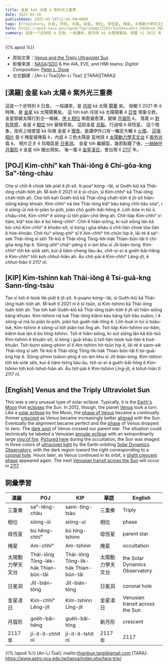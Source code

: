 ```yaml
---
title: 金星 kah 太陽 ê 紫外光三重奏
date: 2025-03-16
publishdate: 2025-03-16T11:45:00+0800
tags: [free2share, 日食, 月球, 太陽, 金星, 相位, 母恆星, 掩星, 太陽動力學天文台, 金星凌日, 日冕洞, 相位]
hero: https://apod.nasa.gov/apod/fap/image/2203/SunVenusUv3_SdoDove_960_annotated.jpg
summary: 這是一个足特別 ê 日食。一般講來，是月球 kā 太陽閘著矣。毋閣 tī 2021 年 ê 時陣，是金星 kā 太陽閘著矣。
---
```


{{% apod %}}

- 原始文章：[Venus and the Triply Ultraviolet Sun](https://apod.nasa.gov/apod/ap250316.html)
- 影像來源：[NASA](https://www.nasa.gov/)/[SDO](https://sdo.gsfc.nasa.gov/) & the AIA, EVE, and HMI teams; _Digital Composition:_ [Peter L. Dove](http://www.flickr.com/photos/pldove/)
- 台文翻譯：[An-Li Tsai][An-Li Tsai] ([TARA][TARA])

## [漢羅] 金星 kah 太陽 ê 紫外光三重奏
這是一个足特別 ê 日食。
一般講來，是 [月球][Earth's Moon] kā 太陽 [閘著][eclipses] 矣。
毋閣 tī 2021 年 ê 時陣，是 [金星][Venus] kā 太陽閘著矣。
這 to̍h kah 月球 kā 太陽閘著 ê [日食][solar eclipse] 現象仝款。
金星那綴太陽行到仝一條線，[伊 ê 相位][phase of Venus] 嘛愈變愈薄，變做 [月眉形][crescent t] ê。
落尾 in [對有齊齊][aligned]，金星 ê [相位][phase] to̍h 變做零矣。
這粒金星 [烏點][dark spot]，行過咱 ê 母恆星。
這个現象，技術上咱會當 kā 叫做 金星 ê [環食][annular eclipse]，是講伊外口有一輾足大輾 ê [火環][ring of fire]。
[這張相片][Pictured here] 是 tī 掩星彼陣翕 ê，內底 ê 三色太陽是 踅地球 ê [太陽動力學天文台][Solar Dynamics Observatory] tī [紫外光][ultraviolet light] 翕 ê。
相片正爿 ê 烏暗區是 [日冕洞][coronal hole]。
金星 to̍h 繼續踅，幾若點鐘了後，[一絲絲仔月眉形][slight crescent phase] ê 金星 to̍h 閣出現矣。
後一擺 ê [金星凌日][Venusian transit across the Sun]，會出現 tī [2117][2117] 年。

## [POJ] Kim-chhiⁿ kah Thài-iông ê Chí-gōa-kng Saⁿ-têng-chàu
Che sī chi̍t-ê chiok te̍k-pia̍t ê ji̍t-si̍t.
It-poaⁿ kóng--lâi, sī Goe̍h-kiû kā Thài-iông cha̍h-tio̍h ah.
M̄-koh tī 2021 nî ê sî-chūn, sī Kim-chhiⁿ kā Thài-iông cha̍h-tio̍h ah.
Che to̍h kah Goe̍h-kiû kā Thài-iông cha̍h-tio̍h ê ji̍t-si̍t hiān-siōng kāng-khoán.
Kim-chhiⁿ ná tòe Thài-iông kiâⁿ kàu kâng chi̍t-tiâu sòaⁿ, i ê siòng-ūi mā lú-piàn lú-po̍h, piàn chò goe̍h-bâi-hêng ê.
Lo̍h-bóe in tùi ū chiâu-chê, Kim-chhiⁿ ê siòng-ūi to̍h piàn-chò lêng ah.
Chit-lia̍p Kim-chhiⁿ o͘-tiám, kiâⁿ kòe lán ê bú hêng-chhiⁿ.
Chit-ê hiān-siōng, ki-su̍t siōng lán kā kiò-chò Kim-chhiⁿ ê khoân-si̍t, sī kóng i gōa-kháu ū chi̍t-lián chiok tōa-lián ê hóe-khoân.
Chit-tiuⁿ siòng-phìⁿ sī tī Am-chhiⁿ hit-chūn hip ê, lāi-té ê saⁿ-sek Thài-iông sī se̍h Tē-kiû ê Thài-iông Tōng-le̍k-ha̍k Thian-bûn-tâi tī chí-gōa-kng hip ê.
Siòng-phìⁿ chiàⁿ-pêng ê o͘-àm khu sī Ji̍t-bián-tong.
Kim-chhiⁿ to̍h kè-sio̍k se̍h, kúi-ā tiám-cheng liáu-āu, chi̍t-si-si-á goe̍h-bâi-hêng ê Kim-chhiⁿ to̍h koh chhut-hiān ah.
Āu chi̍t-pái ê Kim-chhiⁿ Lêng-ji̍t, ē chhut-hiān tī 2117 nî.


## [KIP] Kim-tshinn kah Thài-iông ê Tsí-guā-kng Sann-tîng-tsàu
Tse sī tsi̍t-ê tsiok ti̍k-pia̍t ê ji̍t-si̍t.
It-puann kóng--lâi, sī Gue̍h-kiû kā Thài-iông tsa̍h-tio̍h ah.
M̄-koh tī 2021 nî ê sî-tsūn, sī Kim-tshinn kā Thài-iông tsa̍h-tio̍h ah.
Tse to̍h kah Gue̍h-kiû kā Thài-iông tsa̍h-tio̍h ê ji̍t-si̍t hiān-siōng kāng-khuán.
Kim-tshinn ná tuè Thài-iông kiânn kàu kâng tsi̍t-tiâu suànn, i ê siòng-uī mā lú-piàn lú-po̍h, piàn tsò gue̍h-bâi-hîng ê.
Lo̍h-bué in tuì ū tsiâu-tsê, Kim-tshinn ê siòng-uī to̍h piàn-tsò lîng ah.
Tsit-lia̍p Kim-tshinn oo-tiám, kiânn kuè lán ê bú hîng-tshinn.
Tsit-ê hiān-siōng, ki-su̍t siōng lán kā kiò-tsò Kim-tshinn ê khuân-si̍t, sī kóng i guā-kháu ū tsi̍t-lián tsiok tuā-lián ê hué-khuân.
Tsit-tiunn siòng-phìnn sī tī Am-tshinn hit-tsūn hip ê, lāi-té ê sann-sik Thài-iông sī se̍h Tē-kiû ê Thài-iông Tōng-li̍k-ha̍k Thian-bûn-tâi tī tsí-guā-kng hip ê.
Siòng-phìnn tsiànn-pîng ê oo-àm khu sī Ji̍t-bián-tong.
Kim-tshinn to̍h kè-sio̍k se̍h, kuí-ā tiám-tsing liáu-āu, tsi̍t-si-si-á gue̍h-bâi-hîng ê Kim-tshinn to̍h koh tshut-hiān ah.
Āu tsi̍t-pái ê Kim-tshinn Lîng-ji̍t, ē tshut-hiān tī 2117 nî.

## [English] Venus and the Triply Ultraviolet Sun

This was a very unusual type of solar eclipse.
Typically, it is the [Earth's Moon][Earth's Moon] that [eclipses][eclipses] the Sun.
In 2012, though, the planet [Venus][Venus] took a turn.
Like a [solar eclipse][solar eclipse] by the Moon, the [phase of Venus][phase of Venus] became a continually thinner [crescent][crescent e] as Venus became increasingly better [aligned][aligned] with the Sun.
Eventually the alignment became perfect and the [phase][phase] of Venus dropped to zero.
The [dark spot][dark spot] of Venus crossed our parent star.
The situation could technically be labeled a Venusian [annular eclipse][annular eclipse] with an extraordinarily large [ring of fire][ring of fire].
[Pictured here][Pictured here] during the occultation, the Sun was imaged in three colors of [ultraviolet light][ultraviolet light] by the Earth-orbiting [Solar Dynamics Observatory][Solar Dynamics Observatory], with the dark region toward the right corresponding to a [coronal hole][coronal hole].
Hours later, as Venus continued in its orbit, a [slight crescent phase][slight crescent phase] appeared again.
The next [Venusian transit across the Sun][Venusian transit across the Sun] will occur in [2117][2117].

## 詞彙學習
|漢羅|POJ|KIP|華語|English|
|-|-|-|-|-|
| 三重奏 | saⁿ-têng-chàu | sann-tîng-tsàu | 三重奏 | Triply |
| 相位 | siòng-ūi | siòng-uī | 相位 | phase |
| 母恆星 | bú hêng-chhiⁿ | bú hîng-tshinn | 母恆星 | parent star |
| 掩星 | Am-chhiⁿ | Am-tshinn | 掩星 | occultation |
| 太陽動力學天文台 | Thài-iông Tōng-le̍k-ha̍k Thian-bûn-tâi | Thài-iông Tōng-li̍k-ha̍k Thian-bûn-tâi | 太陽動力學天文台 | the Solar Dynamics Observatory |
| 日冕洞 | Ji̍t-bián-tōng | Ji̍t-bián-tōng | 日冕洞 | coronal hole |
| 金星凌日 | Kim-chhiⁿ Lêng-ji̍t | Kim-tshinn Lîng-ji̍t | 金星凌日 | Venusian transit across the Sun |
| 月眉形 | goe̍h-bâi-hêng | gue̍h-bâi-hîng | 新月形 | crescent |
| 2117 年 | jī-it-it-chhit nî | jī-it-it-tshit nî | 2117 年 | 2117 |

{{% /apod %}}
[An-Li Tsai]: mailto:thianbun.taigi@gmail.com
[TARA]: https://www.astro.ncu.edu.tw/taova/index.php/tara-trip/

[copyright]: https://apod.nasa.gov/apod/fap/lib/about_apod.html#srapply
[License3]: https://creativecommons.org/licenses/by-nc-nd/3.0/
[License2]:https://creativecommons.org/licenses/by-nc-nd/2.0/

[Earth's Moon]:http://en.wikipedia.org/wiki/Moon
[eclipses]:http://xjubier.free.fr/en/site_pages/SolarEclipsesGoogleMaps.html
[Venus]:https://solarsystem.nasa.gov/planets/venus/in-depth/
[solar eclipse]:https://apod.nasa.gov/apod/ap121117.html
[phase of Venus]:http://astrosun2.astro.cornell.edu/academics/courses/astro201/venus_phase.htm
[crescent e]:https://apod.nasa.gov/apod/ap210725.html
[crescent t]:https://apod.tw/daily/20210725/
[aligned]:https://www.lifewithcats.tv/wp-content/uploads/2015/02/yhkjnmkjhgfdge.jpg
[phase]:https://apod.nasa.gov/apod/ap030810.html
[dark spot]:https://apod.nasa.gov/apod/ap120611.html
[annular eclipse]:https://www.nasa.gov/audience/forstudents/5-8/features/nasa-knows/what-is-an-eclipse-58
[ring of fire]:https://apod.nasa.gov/apod/ap200615.html
[Pictured here]:http://www.flickr.com/photos/pldove/7344307970/in/photostream/
[ultraviolet light]:https://science.nasa.gov/ems/10_ultravioletwaves
[Solar Dynamics Observatory]:https://sdo.gsfc.nasa.gov/
[coronal hole]:https://apod.nasa.gov/apod/ap100828.html
[slight crescent phase]:https://apod.nasa.gov/apod/ap130814.html
[Venusian transit across the Sun]:https://en.wikipedia.org/wiki/Transit_of_Venus#Past_and_future_transits
[2117]:https://en.wikipedia.org/wiki/22nd_century#Transits_and_occultations
